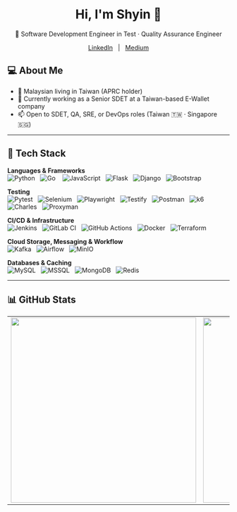 <h1 align="center">Hi, I'm Shyin 👋</h1>

<p align="center">
  🧪 Software Development Engineer in Test · Quality Assurance Engineer
</p>

<p align="center">
  <a href="https://linkedin.com/in/sh-yin-lim">LinkedIn</a>
  &nbsp;&nbsp;|&nbsp;&nbsp;
  <a href="https://medium.com/@shyinlim">Medium</a>
</p>


## 💻 About Me
- 🌱 Malaysian living in Taiwan (APRC holder)
- 💼 Currently working as a Senior SDET at a Taiwan-based E-Wallet company  
- 📫 Open to SDET, QA, SRE, or DevOps roles (Taiwan 🇹🇼 · Singapore 🇸🇬)

---

## 🧰 Tech Stack

**Languages & Frameworks**  
![Python](https://img.shields.io/badge/-Python-3776AB?logo=python&style=flat-square) &nbsp;
![Go](https://img.shields.io/badge/-Go-00ADD8?logo=go&style=flat-square) &nbsp;&nbsp;
![JavaScript](https://img.shields.io/badge/-JavaScript-F7DF1E?logo=javascript&style=flat-square) &nbsp;
![Flask](https://img.shields.io/badge/-Flask-000000?logo=flask&style=flat-square) &nbsp;
![Django](https://img.shields.io/badge/-Django-092E20?logo=django&style=flat-square) &nbsp;
![Bootstrap](https://img.shields.io/badge/-Bootstrap-7952B3?logo=bootstrap&logoColor=white&style=flat-square) &nbsp;

**Testing**  
![Pytest](https://img.shields.io/badge/-Pytest-3776AB?logo=pytest&style=flat-square) &nbsp;
![Selenium](https://img.shields.io/badge/-Selenium-43B02A?logo=selenium&style=flat-square) &nbsp;
![Playwright](https://img.shields.io/badge/-Playwright-45ba63?logo=playwright&style=flat-square) &nbsp;
![Testify](https://img.shields.io/badge/Testify-%2300ADD8?style=flat-square) &nbsp;
![Postman](https://img.shields.io/badge/-Postman-FF6C37?logo=postman&style=flat-square) &nbsp;
![k6](https://img.shields.io/badge/-k6-7D64FF?logo=k6&style=flat-square) &nbsp;
![Charles](https://img.shields.io/badge/Charles-grey?style=flat-square) &nbsp;
![Proxyman](https://img.shields.io/badge/Proxyman-grey?style=flat-square) &nbsp;

**CI/CD & Infrastructure**  
![Jenkins](https://img.shields.io/badge/-Jenkins-D24939?logo=jenkins&style=flat-square) &nbsp;
![GitLab CI](https://img.shields.io/badge/-GitLab%20CI-FC6D26?logo=gitlab&style=flat-square) &nbsp;
![GitHub Actions](https://img.shields.io/badge/-GitHub%20Actions-2088FF?logo=github-actions&style=flat-square) &nbsp;
![Docker](https://img.shields.io/badge/-Docker-2496ED?logo=docker&style=flat-square) &nbsp;
![Terraform](https://img.shields.io/badge/-Terraform-623CE4?logo=terraform&style=flat-square) &nbsp;

**Cloud Storage, Messaging & Workflow**  
![Kafka](https://img.shields.io/badge/-Kafka-231F20?logo=apache-kafka&style=flat-square) &nbsp;
![Airflow](https://img.shields.io/badge/-Airflow-017CEE?logo=apache-airflow&style=flat-square) &nbsp;
![MinIO](https://img.shields.io/badge/-MinIO-CF2B2B?logo=minio&style=flat-square) &nbsp;

**Databases & Caching**  
![MySQL](https://img.shields.io/badge/-MySQL-4479A1?logo=mysql&style=flat-square) &nbsp;
![MSSQL](https://img.shields.io/badge/-MSSQL-CC2927?logo=microsoft-sql-server&style=flat-square) &nbsp;
![MongoDB](https://img.shields.io/badge/-MongoDB-47A248?logo=mongodb&style=flat-square) &nbsp;
![Redis](https://img.shields.io/badge/-Redis-DC382D?logo=redis&style=flat-square) &nbsp;

---
## 📊 GitHub Stats
<table>
  <tr>
    <td>
      <img src="https://github-readme-stats.vercel.app/api/top-langs/?username=taurus5650&theme=dark&hide_border=false&include_all_commits=true&count_private=true&layout=compact" width="420"/>
    </td>
    <td>
      <img src="https://github-contributor-stats.vercel.app/api?username=taurus5650&limit=5&theme=dark&combine_all_yearly_contributions=true" width="420"/>
    </td>
  </tr>
</table>


